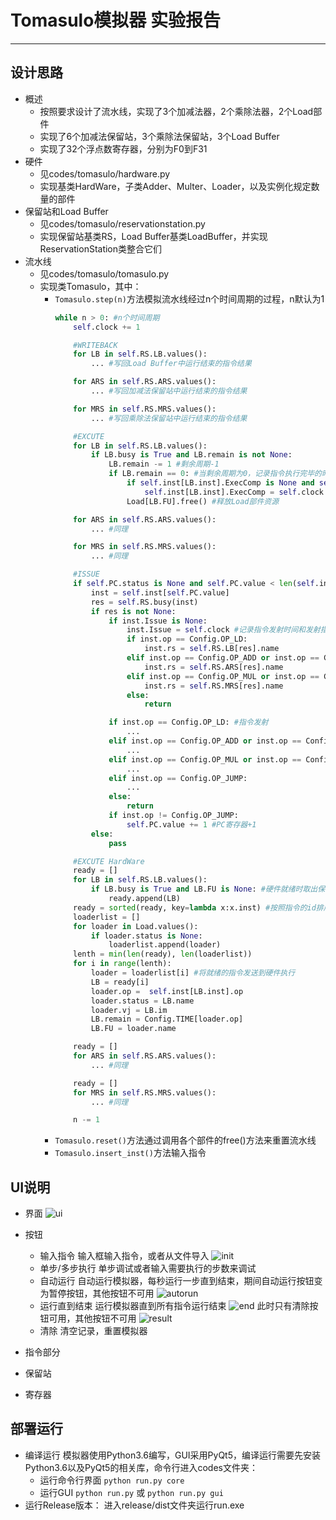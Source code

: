 # Tomasulo模拟器 实验报告
---
## 设计思路
- 概述
    - 按照要求设计了流水线，实现了3个加减法器，2个乘除法器，2个Load部件
    - 实现了6个加减法保留站，3个乘除法保留站，3个Load Buffer
    - 实现了32个浮点数寄存器，分别为F0到F31
- 硬件
    - 见codes/tomasulo/hardware.py
    - 实现基类HardWare，子类Adder、Multer、Loader，以及实例化规定数量的部件
- 保留站和Load Buffer
    - 见codes/tomasulo/reservationstation.py
    - 实现保留站基类RS，Load Buffer基类LoadBuffer，并实现ReservationStation类整合它们
- 流水线
    - 见codes/tomasulo/tomasulo.py
    - 实现类Tomasulo，其中：
        - `Tomasulo.step(n)`方法模拟流水线经过n个时间周期的过程，n默认为1
            ```python
            while n > 0: #n个时间周期
                self.clock += 1

                #WRITEBACK
                for LB in self.RS.LB.values():
                    ... #写回Load Buffer中运行结束的指令结果

                for ARS in self.RS.ARS.values():
                    ... #写回加减法保留站中运行结束的指令结果

                for MRS in self.RS.MRS.values():
                    ... #写回乘除法保留站中运行结束的指令结果

                #EXCUTE
                for LB in self.RS.LB.values():
                    if LB.busy is True and LB.remain is not None:
                        LB.remain -= 1 #剩余周期-1
                        if LB.remain == 0: #当剩余周期为0，记录指令执行完毕的时间
                            if self.inst[LB.inst].ExecComp is None and self.inst[LB.inst].rs == LB.name:
                                self.inst[LB.inst].ExecComp = self.clock
                            Load[LB.FU].free() #释放Load部件资源

                for ARS in self.RS.ARS.values():
                    ... #同理

                for MRS in self.RS.MRS.values():
                    ... #同理

                #ISSUE
                if self.PC.status is None and self.PC.value < len(self.inst): #有指令需要发射
                    inst = self.inst[self.PC.value]
                    res = self.RS.busy(inst)
                    if res is not None:
                        if inst.Issue is None:
                            inst.Issue = self.clock #记录指令发射时间和发射指令的保留站名
                            if inst.op == Config.OP_LD:
                                inst.rs = self.RS.LB[res].name
                            elif inst.op == Config.OP_ADD or inst.op == Config.OP_SUB or inst.op == Config.OP_JUMP:
                                inst.rs = self.RS.ARS[res].name
                            elif inst.op == Config.OP_MUL or inst.op == Config.OP_DIV:
                                inst.rs = self.RS.MRS[res].name
                            else:
                                return

                        if inst.op == Config.OP_LD: #指令发射
                            ...
                        elif inst.op == Config.OP_ADD or inst.op == Config.OP_SUB:
                            ...
                        elif inst.op == Config.OP_MUL or inst.op == Config.OP_DIV:
                            ...
                        elif inst.op == Config.OP_JUMP:
                            ...
                        else:
                            return
                        if inst.op != Config.OP_JUMP:
                            self.PC.value += 1 #PC寄存器+1
                    else:
                        pass

                #EXCUTE HardWare
                ready = []
                for LB in self.RS.LB.values():
                    if LB.busy is True and LB.FU is None: #硬件就绪时取出保留站中就绪的指令
                        ready.append(LB)
                ready = sorted(ready, key=lambda x:x.inst) #按照指令的id排序
                loaderlist = []
                for loader in Load.values():
                    if loader.status is None:
                        loaderlist.append(loader)
                lenth = min(len(ready), len(loaderlist))
                for i in range(lenth):
                    loader = loaderlist[i] #将就绪的指令发送到硬件执行
                    LB = ready[i]
                    loader.op =  self.inst[LB.inst].op
                    loader.status = LB.name
                    loader.vj = LB.im
                    LB.remain = Config.TIME[loader.op]
                    LB.FU = loader.name

                ready = []
                for ARS in self.RS.ARS.values():
                    ... #同理

                ready = []
                for MRS in self.RS.MRS.values():
                    ... #同理

                n -= 1
            ```
        - `Tomasulo.reset()`方法通过调用各个部件的free()方法来重置流水线
        - `Tomasulo.insert_inst()`方法输入指令

## UI说明
- 界面
    ![ui](ui.png)
- 按钮
    - 输入指令
        输入框输入指令，或者从文件导入
        ![init](init.png)
    - 单步/多步执行
        单步调试或者输入需要执行的步数来调试
    - 自动运行
        自动运行模拟器，每秒运行一步直到结束，期间自动运行按钮变为暂停按钮，其他按钮不可用
        ![autorun](autorun.png)
    - 运行直到结束
        运行模拟器直到所有指令运行结束
        ![end](end.png)
        此时只有清除按钮可用，其他按钮不可用
        ![result](result.png)
    - 清除
        清空记录，重置模拟器

- 指令部分
- 保留站
- 寄存器

## 部署运行
- 编译运行
    模拟器使用Python3.6编写，GUI采用PyQt5，编译运行需要先安装Python3.6以及PyQt5的相关库，命令行进入codes文件夹：
    - 运行命令行界面
        `python run.py core`
    - 运行GUI
        `python run.py` 或 `python run.py gui`
- 运行Release版本：
    进入release/dist文件夹运行run.exe
